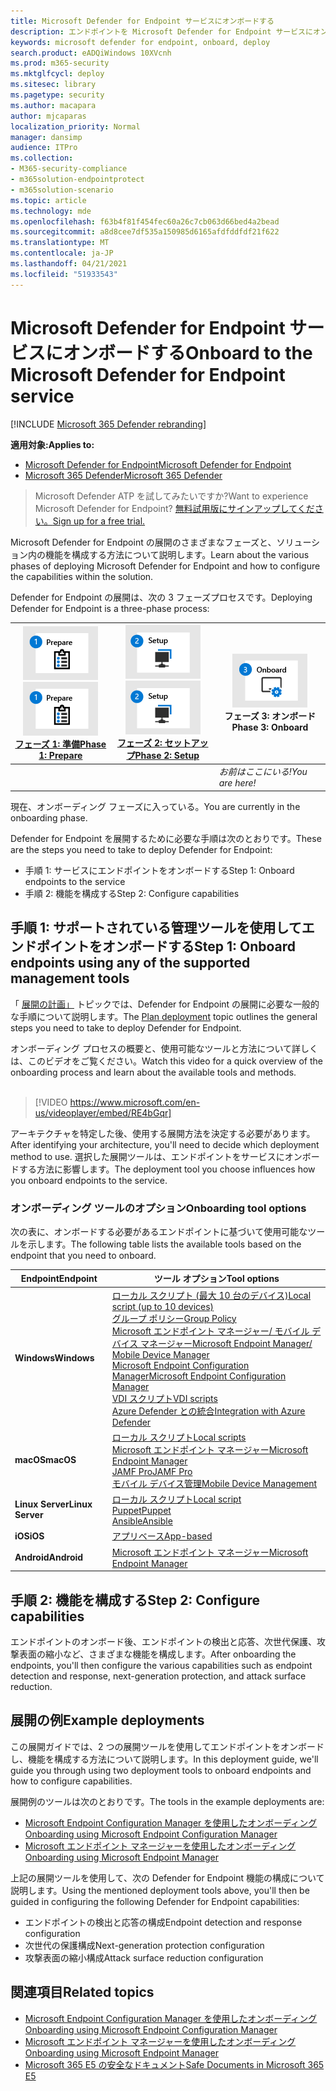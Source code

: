 ```yaml
---
title: Microsoft Defender for Endpoint サービスにオンボードする
description: エンドポイントを Microsoft Defender for Endpoint サービスにオンボードする方法について説明します。
keywords: microsoft defender for endpoint, onboard, deploy
search.product: eADQiWindows 10XVcnh
ms.prod: m365-security
ms.mktglfcycl: deploy
ms.sitesec: library
ms.pagetype: security
ms.author: macapara
author: mjcaparas
localization_priority: Normal
manager: dansimp
audience: ITPro
ms.collection:
- M365-security-compliance
- m365solution-endpointprotect
- m365solution-scenario
ms.topic: article
ms.technology: mde
ms.openlocfilehash: f63b4f81f454fec60a26c7cb063d66bed4a2bead
ms.sourcegitcommit: a8d8cee7df535a150985d6165afdfddfdf21f622
ms.translationtype: MT
ms.contentlocale: ja-JP
ms.lasthandoff: 04/21/2021
ms.locfileid: "51933543"
---
```

# <a name="onboard-to-the-microsoft-defender-for-endpoint-service"></a><span data-ttu-id="be2a9-104">Microsoft Defender for Endpoint サービスにオンボードする</span><span class="sxs-lookup"><span data-stu-id="be2a9-104">Onboard to the Microsoft Defender for Endpoint service</span></span>

[!INCLUDE [Microsoft 365 Defender rebranding](../../includes/microsoft-defender.md)]

<span data-ttu-id="be2a9-105">**適用対象:**</span><span class="sxs-lookup"><span data-stu-id="be2a9-105">**Applies to:**</span></span>
- [<span data-ttu-id="be2a9-106">Microsoft Defender for Endpoint</span><span class="sxs-lookup"><span data-stu-id="be2a9-106">Microsoft Defender for Endpoint</span></span>](https://go.microsoft.com/fwlink/p/?linkid=2154037)
- [<span data-ttu-id="be2a9-107">Microsoft 365 Defender</span><span class="sxs-lookup"><span data-stu-id="be2a9-107">Microsoft 365 Defender</span></span>](https://go.microsoft.com/fwlink/?linkid=2118804)


> <span data-ttu-id="be2a9-108">Microsoft Defender ATP を試してみたいですか?</span><span class="sxs-lookup"><span data-stu-id="be2a9-108">Want to experience Microsoft Defender for Endpoint?</span></span> [<span data-ttu-id="be2a9-109">無料試用版にサインアップしてください。</span><span class="sxs-lookup"><span data-stu-id="be2a9-109">Sign up for a free trial.</span></span>](https://www.microsoft.com/microsoft-365/windows/microsoft-defender-atp?ocid=docs-wdatp-exposedapis-abovefoldlink)

<span data-ttu-id="be2a9-110">Microsoft Defender for Endpoint の展開のさまざまなフェーズと、ソリューション内の機能を構成する方法について説明します。</span><span class="sxs-lookup"><span data-stu-id="be2a9-110">Learn about the various phases of deploying Microsoft Defender for Endpoint and how to configure the capabilities within the solution.</span></span> 

<span data-ttu-id="be2a9-111">Defender for Endpoint の展開は、次の 3 フェーズプロセスです。</span><span class="sxs-lookup"><span data-stu-id="be2a9-111">Deploying Defender for Endpoint is a three-phase process:</span></span>

| <span data-ttu-id="be2a9-112">[![展開フェーズ - 準備](images/phase-diagrams/prepare.png)](prepare-deployment.md)</span><span class="sxs-lookup"><span data-stu-id="be2a9-112">[![deployment phase - prepare](images/phase-diagrams/prepare.png)](prepare-deployment.md)</span></span><br>[<span data-ttu-id="be2a9-113">フェーズ 1: 準備</span><span class="sxs-lookup"><span data-stu-id="be2a9-113">Phase 1: Prepare</span></span>](prepare-deployment.md) | <span data-ttu-id="be2a9-114">[![展開フェーズ - セットアップ](images/phase-diagrams/setup.png)](production-deployment.md)</span><span class="sxs-lookup"><span data-stu-id="be2a9-114">[![deployment phase - setup](images/phase-diagrams/setup.png)](production-deployment.md)</span></span><br>[<span data-ttu-id="be2a9-115">フェーズ 2: セットアップ</span><span class="sxs-lookup"><span data-stu-id="be2a9-115">Phase 2: Setup</span></span>](production-deployment.md) | ![展開フェーズ - オンボード](images/phase-diagrams/onboard.png)<br><span data-ttu-id="be2a9-117">フェーズ 3: オンボード</span><span class="sxs-lookup"><span data-stu-id="be2a9-117">Phase 3: Onboard</span></span> |
| ----- | ----- | ----- |
| | |<span data-ttu-id="be2a9-118">*お前はここにいる!*</span><span class="sxs-lookup"><span data-stu-id="be2a9-118">*You are here!*</span></span>|

<span data-ttu-id="be2a9-119">現在、オンボーディング フェーズに入っている。</span><span class="sxs-lookup"><span data-stu-id="be2a9-119">You are currently in the onboarding phase.</span></span>

<span data-ttu-id="be2a9-120">Defender for Endpoint を展開するために必要な手順は次のとおりです。</span><span class="sxs-lookup"><span data-stu-id="be2a9-120">These are the steps you need to take to deploy Defender for Endpoint:</span></span>

- <span data-ttu-id="be2a9-121">手順 1: サービスにエンドポイントをオンボードする</span><span class="sxs-lookup"><span data-stu-id="be2a9-121">Step 1: Onboard endpoints to the service</span></span> 
- <span data-ttu-id="be2a9-122">手順 2: 機能を構成する</span><span class="sxs-lookup"><span data-stu-id="be2a9-122">Step 2: Configure capabilities</span></span> 

## <a name="step-1-onboard-endpoints-using-any-of-the-supported-management-tools"></a><span data-ttu-id="be2a9-123">手順 1: サポートされている管理ツールを使用してエンドポイントをオンボードする</span><span class="sxs-lookup"><span data-stu-id="be2a9-123">Step 1: Onboard endpoints using any of the supported management tools</span></span>
<span data-ttu-id="be2a9-124">「 [展開の計画」](deployment-strategy.md) トピックでは、Defender for Endpoint の展開に必要な一般的な手順について説明します。</span><span class="sxs-lookup"><span data-stu-id="be2a9-124">The [Plan deployment](deployment-strategy.md) topic outlines the general steps you need to take to deploy Defender for Endpoint.</span></span>  


<span data-ttu-id="be2a9-125">オンボーディング プロセスの概要と、使用可能なツールと方法について詳しくは、このビデオをご覧ください。</span><span class="sxs-lookup"><span data-stu-id="be2a9-125">Watch this video for a quick overview of the onboarding process and learn about the available tools and methods.</span></span>
<br />
<br />

> [!VIDEO https://www.microsoft.com/en-us/videoplayer/embed/RE4bGqr]



<span data-ttu-id="be2a9-126">アーキテクチャを特定した後、使用する展開方法を決定する必要があります。</span><span class="sxs-lookup"><span data-stu-id="be2a9-126">After identifying your architecture, you'll need to decide which deployment method to use.</span></span> <span data-ttu-id="be2a9-127">選択した展開ツールは、エンドポイントをサービスにオンボードする方法に影響します。</span><span class="sxs-lookup"><span data-stu-id="be2a9-127">The deployment tool you choose influences how you onboard endpoints to the service.</span></span> 

### <a name="onboarding-tool-options"></a><span data-ttu-id="be2a9-128">オンボーディング ツールのオプション</span><span class="sxs-lookup"><span data-stu-id="be2a9-128">Onboarding tool options</span></span>

<span data-ttu-id="be2a9-129">次の表に、オンボードする必要があるエンドポイントに基づいて使用可能なツールを示します。</span><span class="sxs-lookup"><span data-stu-id="be2a9-129">The following table lists the available tools based on the endpoint that you need to onboard.</span></span>

| <span data-ttu-id="be2a9-130">Endpoint</span><span class="sxs-lookup"><span data-stu-id="be2a9-130">Endpoint</span></span>     | <span data-ttu-id="be2a9-131">ツール オプション</span><span class="sxs-lookup"><span data-stu-id="be2a9-131">Tool options</span></span>                       |
|--------------|------------------------------------------|
| <span data-ttu-id="be2a9-132">**Windows**</span><span class="sxs-lookup"><span data-stu-id="be2a9-132">**Windows**</span></span>  |  [<span data-ttu-id="be2a9-133">ローカル スクリプト (最大 10 台のデバイス)</span><span class="sxs-lookup"><span data-stu-id="be2a9-133">Local script (up to 10 devices)</span></span>](configure-endpoints-script.md) <br>  [<span data-ttu-id="be2a9-134">グループ ポリシー</span><span class="sxs-lookup"><span data-stu-id="be2a9-134">Group Policy</span></span>](configure-endpoints-gp.md) <br>  [<span data-ttu-id="be2a9-135">Microsoft エンドポイント マネージャー/ モバイル デバイス マネージャー</span><span class="sxs-lookup"><span data-stu-id="be2a9-135">Microsoft Endpoint Manager/ Mobile Device Manager</span></span>](configure-endpoints-mdm.md) <br> [<span data-ttu-id="be2a9-136">Microsoft Endpoint Configuration Manager</span><span class="sxs-lookup"><span data-stu-id="be2a9-136">Microsoft Endpoint Configuration Manager</span></span>](configure-endpoints-sccm.md) <br> [<span data-ttu-id="be2a9-137">VDI スクリプト</span><span class="sxs-lookup"><span data-stu-id="be2a9-137">VDI scripts</span></span>](configure-endpoints-vdi.md) <br> [<span data-ttu-id="be2a9-138">Azure Defender との統合</span><span class="sxs-lookup"><span data-stu-id="be2a9-138">Integration with Azure Defender</span></span>](configure-server-endpoints.md#integration-with-azure-defender) |
| <span data-ttu-id="be2a9-139">**macOS**</span><span class="sxs-lookup"><span data-stu-id="be2a9-139">**macOS**</span></span>    | [<span data-ttu-id="be2a9-140">ローカル スクリプト</span><span class="sxs-lookup"><span data-stu-id="be2a9-140">Local scripts</span></span>](mac-install-manually.md) <br> [<span data-ttu-id="be2a9-141">Microsoft エンドポイント マネージャー</span><span class="sxs-lookup"><span data-stu-id="be2a9-141">Microsoft Endpoint Manager</span></span>](mac-install-with-intune.md) <br> [<span data-ttu-id="be2a9-142">JAMF Pro</span><span class="sxs-lookup"><span data-stu-id="be2a9-142">JAMF Pro</span></span>](mac-install-with-jamf.md) <br> [<span data-ttu-id="be2a9-143">モバイル デバイス管理</span><span class="sxs-lookup"><span data-stu-id="be2a9-143">Mobile Device Management</span></span>](mac-install-with-other-mdm.md) |
| <span data-ttu-id="be2a9-144">**Linux Server**</span><span class="sxs-lookup"><span data-stu-id="be2a9-144">**Linux Server**</span></span> | [<span data-ttu-id="be2a9-145">ローカル スクリプト</span><span class="sxs-lookup"><span data-stu-id="be2a9-145">Local script</span></span>](linux-install-manually.md) <br> [<span data-ttu-id="be2a9-146">Puppet</span><span class="sxs-lookup"><span data-stu-id="be2a9-146">Puppet</span></span>](linux-install-with-puppet.md) <br> [<span data-ttu-id="be2a9-147">Ansible</span><span class="sxs-lookup"><span data-stu-id="be2a9-147">Ansible</span></span>](linux-install-with-ansible.md)|
| <span data-ttu-id="be2a9-148">**iOS**</span><span class="sxs-lookup"><span data-stu-id="be2a9-148">**iOS**</span></span>      | [<span data-ttu-id="be2a9-149">アプリベース</span><span class="sxs-lookup"><span data-stu-id="be2a9-149">App-based</span></span>](ios-install.md)                                |
| <span data-ttu-id="be2a9-150">**Android**</span><span class="sxs-lookup"><span data-stu-id="be2a9-150">**Android**</span></span>  | [<span data-ttu-id="be2a9-151">Microsoft エンドポイント マネージャー</span><span class="sxs-lookup"><span data-stu-id="be2a9-151">Microsoft Endpoint Manager</span></span>](android-intune.md)               | 


## <a name="step-2-configure-capabilities"></a><span data-ttu-id="be2a9-152">手順 2: 機能を構成する</span><span class="sxs-lookup"><span data-stu-id="be2a9-152">Step 2: Configure capabilities</span></span>
<span data-ttu-id="be2a9-153">エンドポイントのオンボード後、エンドポイントの検出と応答、次世代保護、攻撃表面の縮小など、さまざまな機能を構成します。</span><span class="sxs-lookup"><span data-stu-id="be2a9-153">After onboarding the endpoints, you'll then configure the various capabilities such as endpoint detection and response, next-generation protection, and attack surface reduction.</span></span> 


## <a name="example-deployments"></a><span data-ttu-id="be2a9-154">展開の例</span><span class="sxs-lookup"><span data-stu-id="be2a9-154">Example deployments</span></span>
<span data-ttu-id="be2a9-155">この展開ガイドでは、2 つの展開ツールを使用してエンドポイントをオンボードし、機能を構成する方法について説明します。</span><span class="sxs-lookup"><span data-stu-id="be2a9-155">In this deployment guide, we'll guide you through using two deployment tools to onboard endpoints and how to configure capabilities.</span></span>

<span data-ttu-id="be2a9-156">展開例のツールは次のとおりです。</span><span class="sxs-lookup"><span data-stu-id="be2a9-156">The tools in the example deployments are:</span></span>
- [<span data-ttu-id="be2a9-157">Microsoft Endpoint Configuration Manager を使用したオンボーディング</span><span class="sxs-lookup"><span data-stu-id="be2a9-157">Onboarding using Microsoft Endpoint Configuration Manager</span></span>](onboarding-endpoint-configuration-manager.md)
- [<span data-ttu-id="be2a9-158">Microsoft エンドポイント マネージャーを使用したオンボーディング</span><span class="sxs-lookup"><span data-stu-id="be2a9-158">Onboarding using Microsoft Endpoint Manager</span></span>](onboarding-endpoint-manager.md)

<span data-ttu-id="be2a9-159">上記の展開ツールを使用して、次の Defender for Endpoint 機能の構成について説明します。</span><span class="sxs-lookup"><span data-stu-id="be2a9-159">Using the mentioned deployment tools above, you'll then be guided in configuring the following Defender for Endpoint capabilities:</span></span>
- <span data-ttu-id="be2a9-160">エンドポイントの検出と応答の構成</span><span class="sxs-lookup"><span data-stu-id="be2a9-160">Endpoint detection and response configuration</span></span>
- <span data-ttu-id="be2a9-161">次世代の保護構成</span><span class="sxs-lookup"><span data-stu-id="be2a9-161">Next-generation protection configuration</span></span>
- <span data-ttu-id="be2a9-162">攻撃表面の縮小構成</span><span class="sxs-lookup"><span data-stu-id="be2a9-162">Attack surface reduction configuration</span></span>

## <a name="related-topics"></a><span data-ttu-id="be2a9-163">関連項目</span><span class="sxs-lookup"><span data-stu-id="be2a9-163">Related topics</span></span>
- [<span data-ttu-id="be2a9-164">Microsoft Endpoint Configuration Manager を使用したオンボーディング</span><span class="sxs-lookup"><span data-stu-id="be2a9-164">Onboarding using Microsoft Endpoint Configuration Manager</span></span>](onboarding-endpoint-configuration-manager.md)
- [<span data-ttu-id="be2a9-165">Microsoft エンドポイント マネージャーを使用したオンボーディング</span><span class="sxs-lookup"><span data-stu-id="be2a9-165">Onboarding using Microsoft Endpoint Manager</span></span>](onboarding-endpoint-manager.md)
- [<span data-ttu-id="be2a9-166">Microsoft 365 E5 の安全なドキュメント</span><span class="sxs-lookup"><span data-stu-id="be2a9-166">Safe Documents in Microsoft 365 E5</span></span>](../office-365-security/safe-docs.md)
